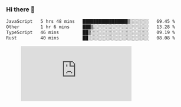 ### Hi there 👋

<!--START_SECTION:waka-->

```txt
JavaScript   5 hrs 48 mins   █████████████████▒░░░░░░░   69.45 %
Other        1 hr 6 mins     ███▒░░░░░░░░░░░░░░░░░░░░░   13.28 %
TypeScript   46 mins         ██▒░░░░░░░░░░░░░░░░░░░░░░   09.19 %
Rust         40 mins         ██░░░░░░░░░░░░░░░░░░░░░░░   08.08 %
```

<!--END_SECTION:waka-->

<figure><embed src="https://wakatime.com/share/@018c1236-80d1-4209-b291-9f1e9534668f/bb944d0f-92e3-48f1-94a5-d3c1d0ffe8d4.svg"></embed></figure>

<!--
**kraibse/kraibse** is a ✨ _special_ ✨ repository because its `README.md` (this file) appears on your GitHub profile.

Here are some ideas to get you started:

- 🔭 I’m currently working on ...
- 🌱 I’m currently learning ...
- 👯 I’m looking to collaborate on ...
- 🤔 I’m looking for help with ...
- 💬 Ask me about ...
- 📫 How to reach me: ...
- 😄 Pronouns: ...
- ⚡ Fun fact: ...
-->
